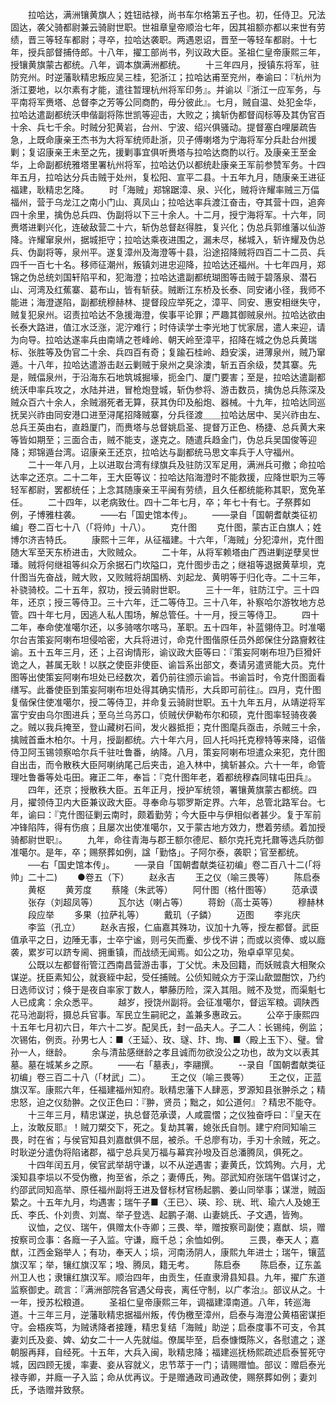 <!-- { "loadSidebar": true } -->
　　拉哈达，满洲镶黄旗人；姓钮祜禄，尚书车尔格第五子也。初，任侍卫。兄法固达，袭父骑都尉兼云骑尉世职。世祖章皇帝顺治七年，因其祖额亦都以来世有劳绩，晋三等轻车都尉；寻卒，拉哈达袭职。两遇恩诏，晋至一等轻车都尉。十七年，授兵部督捕侍郎。十八年，擢工部尚书，列议政大臣。圣祖仁皇帝康熙三年，授镶黄旗蒙古都统。八年，调本旗满洲都统。
　　十三年四月，授镇东将军，驻防兖州。时逆藩耿精忠叛应吴三桂，犯浙江；拉哈达甫至兖州，奉谕曰：『杭州为浙江要地，以尔素有才能，遣往暂理杭州将军印务』。并谕以『浙江一应军务，与平南将军赉塔、总督李之芳等公同商酌，毋分彼此』。七月，贼自温、处犯金华，拉哈达遣副都统沃申偕副将陈世凯等迎击，大败之；擒斩伪都督阎标等及其伪官百十余、兵七千余。时贼分犯黄岩，台州、宁波、绍兴俱骚动。提督塞白哩屡疏告急，上既命康亲王杰书为大将军统师赴浙，贝子傅喇塔为宁海将军分兵赴台州援剿；复诏康亲王未至之先，援剿事宜俱听赉塔与拉哈达商酌以行。及康亲王至金华，上命副都统雅塔里署杭州将军，拉哈达仍以都统赴康亲王军前参赞军务。十四年五月，拉哈达分兵击贼于处州，复松阳、宣平二县。十五年九月，随康亲王进征福建，耿精忠乞降。
　　时「海贼」郑锦踞漳、泉、兴化，贼将许耀率贼三万偪福州，营于乌龙江之南小门山、真凤山；拉哈达率兵渡江奋击，夺其营十四，追奔四十余里，擒伪总兵四、伪副将以下三十余人。十二月，授宁海将军。十六年，同赉塔进剿兴化，连破敌营二十六，斩伪总督赵得胜，复兴化；伪总兵郭维藩以仙游降。许耀窜泉州，据城拒守；拉哈达乘夜进围之，漏未尽，梯城入，斩许耀及伪总兵、伪副将等，泉州平。遂复漳州及海澄等十县，沿途招降贼将四百二十二员、兵四千一百七十名。移师征潮州，叛镇刘进忠迎降，拉哈达还福州。十七年四月，郑锦之伪总统刘国轩陷平和，犯海澄；拉哈达遣副都统瑚图等击贼于碧落泉、潜石山、河湾及红蕉寨、葛布山，皆有斩获。贼断江东桥及长泰、同安诸小径，我师不能进；海澄遂陷，副都统穆赫林、提督段应举死之，漳平、同安、惠安相继失守，贼复犯泉州。诏责拉哈达不急援海澄，俟事平论罪；严趣其御贼泉州。拉哈达欲由长泰大路进，值江水泛涨，泥泞难行；时侍读学士李光地丁忧家居，遣人来迎，请为向导。拉哈达遂率兵由南靖之苍峰岭、朝天岭至漳平，招降在城之伪总兵黄瑞标、张胜等及伪官二十余、兵四百有奇；复踰石桂岭、趋安溪，进薄泉州，贼乃窜遁。十八年，拉哈达遣游击赵云剿贼于泉州之臭涂澳，斩五百余级，焚其寨。先是，贼偪泉州，于沿海东石地筑城掘壕，扼金门、厦门要害；至是，拉哈达遣副都统沃申率兵攻之，水陆并进，冒枪炮登城，斩伪参将、游击数员，擒伪总兵陈深及贼众百六十余人，余贼溺死者无算，获其伪印及船炮、器械。十九年，拉哈达同巡抚吴兴祚由同安港口进至浔尾招降贼寨，分兵径渡＿＿拉哈达居中、吴兴祚由左、总兵王英由右，直趋厦门，而赉塔与总督姚启圣、提督万正色、杨捷、总兵黄大来等皆如期至；三面合击，贼不能支，遂克之。随遣兵趋金门，伪总兵吴国俊等迎降；郑锦遁台湾。诏康亲王还京，拉哈达与副都统马思文率兵于人守福州。
　　二十一年八月，上以进取台湾有绿旗兵及驻防汉军足用，满洲兵可撤；命拉哈达率之还京。二十二年，王大臣等议：拉哈达陷海澄时不能救援，应降世职为三等轻军都尉，罢都统任；上念其随康亲王平闽有劳绩，且久任都统能称其职，宽免革任。
　　二十四年，以老病致仕。四十二年七月，卒；年七十有七。子祭葬如例，子博雅柱袭。
　　——右「国史馆本传」。
　　——录自「国朝耆献类征初编」卷二百七十八（「将帅」十八）。
　　克什图
　　克什图，蒙古正白旗人；姓博尔济吉特氏。
　　康熙十三年，从征福建。十六年，「海贼」分犯漳州，克什图随大军至天东桥进击，大败贼众。
　　二十年，从将军赖塔由广西进剿逆孽吴世璠。贼将何继祖等纠众万余据石门坎隘口，克什图步击之；继祖等退据黄草坝，克什图当先奋战，贼大败，又败贼将胡国柄、刘起龙、黄明等于归化寺。二十三年，补骁骑校。二十五年，叙功，授云骑尉世职。
　　三十一年，驻防江宁。三十四年，还京；授三等侍卫。三十六年，迁二等侍卫。三十八年，补察哈尔游牧地方总管。四十年七月，因逃人私人围场，解总管任。十一月，授三等侍卫。
　　四十二年，奉命使准噶尔还，以多骑喀尔喀马，革职。五十四年，补蓝翎侍卫。时准噶尔台吉策妄阿喇布坦侵哈密，大兵将进讨，命克什图偕原任员外郎保住分路齎敕往谕。五十五年三月，还；上召询情形，谕议政大臣等曰：『策妄阿喇布坦乃巨猾奸诡之人，甚属无耿！以朕之使臣非使臣、谕旨系出部文，奏请另遣贤能大员。克什图等出使策妄阿喇布坦处已经数次，着仍前往颁示谕旨。书谕旨时，令克什图面看缮写。此番使臣到策妄阿喇布坦处得其确实情形，大兵即可前往』。四月，克什图复偕保住使准噶尔，授二等侍卫，并命复云骑尉世职。五十九年五月，从靖逆将军富宁安由乌尔图进兵；至乌兰乌苏口，侦贼伏伊勒布尔和硕，克什图率轻骑夜袭之。贼以我兵掩至，登山藏树石间，发火器抵拒；克什图麾兵亟击，杀贼三十余，擒贼首垂木柏尔。十月，授副都统。六十年六月，回人托吗托克穆特等来降，诏偕侍卫阿玉锡领察哈尔兵千驻吐鲁番，纳降。八月，策妄阿喇布坦遣众来犯，克什图自出击，而令散秩大臣阿喇纳尾己后夹击，追入林中，擒斩甚众。六十一年，命管理吐鲁番等处屯田。雍正二年，奉旨：『克什图年老，着都统穆森同辖屯田兵』。
　　四年，还京；授散秩大臣。五年正月，授护军统领，署镶黄旗蒙古都统。四月，擢领侍卫内大臣兼议政大臣。寻奉命与鄂罗斯定界。六年，总管北路军台。七年，谕曰：『克什图征剿云南时，颇着勤劳；今大臣中与伊相似者甚少。复于军前冲锋陷阵，得有伤痕；且屡次出使准噶尔，又于蒙古地方效力，懋着劳绩。着加授骑都尉世职』。
　　九年，命往青海与郡王额尔德尼、额尔克托克托鼐等选兵防御准噶尔。是年，卒；赐祭葬如例，諡「勤恪」。子阿尔泰，袭职；官至都统。
　　──右「国史馆本传」。
　　──录自「国朝耆献类征初编」卷二百八十二(「将帅」二十二)
　　●卷五（下）
　　赵永吉
　　王之仪（喻三畏等）
　　陈启泰
　　黄枢
　　黄芳度
　　蔡隆（朱武等）
　　阿什图（格什图等）
　　范承谟
　　张存（刘超凤等）
　　瓦尔达（喇占等）
　　蒋鈖（高士英等）
　　穆赫林
　　段应举
　　多果（拉萨礼等）
　　戴玑（子鏻）
　　迈图
　　李兆庆
　　李监（孔立）
　　赵永吉报，仁庙嘉其殊功，议加十九等，授左都督。武臣值承平之日，边陲无事，士卒宁谧，则弓矢而櫜、步伐不讲；而或以资俸、或以廕袭，累岁可以跻专阃、拥重镇，而战绩无闻焉。如公之功，殆卓卓罕见矣。
　　公既以左都督衔管江西南昌营游击事，丁父忧。未及回籍，而妖贼袁大相聚众谋逆。抚臣素知公，就衰絰中起，受任捕贼。公侦知贼众方于深山歃盟酣饮，乃约日选师议讨；倏于是夜自率家丁数人，攀藤历险，深入其阻。贼不及觉，而渠魁七人已成禽：余众悉平。
　　越岁，授饶州副将。会征准噶尔，督运军粮。调陕西花马池副将，摄总兵官事。军民立生嗣祀之，盖兼多惠政云。
　　公卒于康熙四十五年七月初六日，年六十二岁。配吴氏，封一品夫人。子二人：长锡纯，例监；次锡佑，例贡。孙男七人：■〈王延〉、玫、璲、玣、珣、■〈殿上玉下〉、璧。曾孙一人，继龄。
　　余与清盐感继龄之孝且诚而勿欲没公之功也，故为文以表其墓。墓在城某乡之原。
　　——右「墓表」，李翮撰。
　　--录自「国朝耆献类征初编」卷三百二十八（「材武」二）。
　　王之仪（喻三畏等）
　　王之仪，正蓝旗汉军。康熙六年，任福建福州知府。耿精忠藩下人肆恶，罗源知县张翀杀之；精忠怒，迫之仪劾翀。之仪正色曰：『翀，贤员；黜之，如公道何』？精忠不能夺。
　　十三年三月，精忠谋逆，执总督范承谟，人咸震慴；之仪独奋呼曰：『皇天在上，汝敢反耶』！贼刀槊交下，死之。复劫其署，媳张氏自刎。建宁府同知喻三畏，时在省；与侯官知县刘嘉猷俱不屈，被杀。千总廖有功，手刃十余贼，死之。时耿逆分遣伪将陷诸郡，福宁总兵吴万福与幕宾孙墢及百总潘腾凤，俱死之。
　　十四年闰五月，侯官武举胡守谦，以不从逆遇害；妻黄氏，饮鸩殉。六月，尤溪知县李埙以不受伪檄，拘至省，杀之；妻傅氏，殉。邵武知府张瑞午倡谋讨之，约邵武同知高举、原任福州副将王进及督标材官杨起鹏、姜山同举事；谋泄，贼函絷之。十五年九月，均遇害；瑞午子■〈王已〉、瑛、珍、珖、玳、瑜六人及媳王氏、李氏、仆刘贵、刘嵩、举子登选、起鹏子潮、山妻姚氏、子文遇，皆殉。
　　议恤，之仪、瑞午，俱赠太仆寺卿；三畏、举，赠按察司副使；嘉猷、埙，赠按察司佥事：各廕一子入监。守谦，廕千总；余恤如例。
　　三畏，奉天人；嘉猷，江西金谿举人；有功，奉天人；埙，河南汤阴人，康熙九年进士；瑞午，镶蓝旗汉军；举，镶红旗汉军；墢、腾凤，籍无考。
　　陈启泰
　　陈启泰，辽东盖州卫人也；隶镶红旗汉军。顺治四年，由贡生，任直隶滑县知县。九年，擢广东道监察御史。疏言：『满洲部院各官遇父母丧，离任守制，以广孝治』。部议从之。十一年，授苏松粮道。
　　圣祖仁皇帝康熙三年，调福建漳南道。八年，转巡海道。十三年三月，逆藩耿精忠据福州叛，传伪檄至漳州，启泰与海澄公黄梧密谋拒守。会梧疾笃，为贼诱降者接踵，精忠复结「海贼」助逆；启泰度事不可支，令其妻刘氏及妾、婢、幼女二十一人先就缢。僚属毕至，启泰慷慨陈义，各慰遣之；遂朝服再拜，自经死。十五年，大兵入闽，耿精忠降；福建巡抚杨熙疏述启泰誓死守城，因四顾无援，率妻、妾从容就义，忠节萃于一门；请赐赠恤。部议：赠启泰光禄寺卿，并廕一子入监；命从优再议。于是赠通政司通政使，赐祭葬如例；妻刘氏，予诰赠并致祭。
